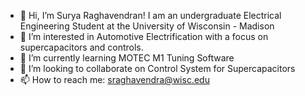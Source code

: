 - 👋 Hi, I’m Surya Raghavendran! I am an undergraduate Electrical Engineering Student at the University of Wisconsin - Madison
- 👀 I’m interested in Automotive Electrification with a focus on supercapacitors and controls.
- 🌱 I’m currently learning MOTEC M1 Tuning Software
- 💞️ I’m looking to collaborate on Control System for Supercapacitors
- 📫 How to reach me: sraghavendra@wisc.edu

<!---
sragh1181/sragh1181 is a ✨ special ✨ repository because its `README.md` (this file) appears on your GitHub profile.
You can click the Preview link to take a look at your changes.
--->
